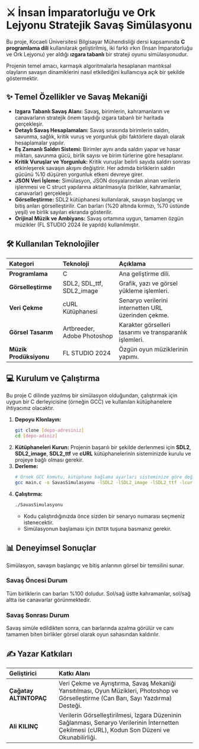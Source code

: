 # ⚔️ İnsan İmparatorluğu ve Ork Lejyonu Stratejik Savaş Simülasyonu

Bu proje, Kocaeli Üniversitesi Bilgisayar Mühendisliği dersi kapsamında **C programlama dili** kullanılarak geliştirilmiş, iki farklı ırkın (İnsan İmparatorluğu ve Ork Lejyonu) yer aldığı **ızgara tabanlı** bir strateji oyunu simülasyonudur.

Projenin temel amacı, karmaşık algoritmalarla hesaplanan mantıksal olayların savaşın dinamiklerini nasıl etkilediğini kullanıcıya açık bir şekilde göstermektir.

## ✨ Temel Özellikler ve Savaş Mekaniği

* **Izgara Tabanlı Savaş Alanı:** Savaş, birimlerin, kahramanların ve canavarların stratejik önem taşıdığı ızgara tabanlı bir haritada gerçekleşir.
* **Detaylı Savaş Hesaplamaları:** Savaş sırasında birimlerin saldırı, savunma, sağlık, kritik vuruş ve yorgunluk gibi faktörlere dayalı olarak hesaplamalar yapılır.
* **Eş Zamanlı Saldırı Sistemi:** Birimler aynı anda saldırı yapar ve hasar miktarı, savunma gücü, birlik sayısı ve birim türlerine göre hesaplanır.
* **Kritik Vuruşlar ve Yorgunluk:** Kritik vuruşlar belirli sayıda saldırı sonrası etkinleşerek savaşın akışını değiştirir. Her adımda birliklerin saldırı gücünü %10 düşüren yorgunluk etkeni devreye girer.
* **JSON Veri İşleme:** Simülasyon, JSON dosyalarından alınan verilerin işlenmesi ve C struct yapılarına aktarılmasıyla (birlikler, kahramanlar, canavarlar) gerçekleşir.
* **Görselleştirme:** SDL2 kütüphanesi kullanılarak, savaşın başlangıç ve bitiş anları görselleştirilir. Can barları (%20 altında kırmızı, %70 üstünde yeşil) ve birlik sayıları ekranda gösterilir.
* **Orijinal Müzik ve Ambiyans:** Savaş ortamına uygun, tamamen özgün müzikler (FL STUDIO 2024 ile yapıldı) kullanılmıştır.

## 🛠️ Kullanılan Teknolojiler

| Kategori | Teknoloji | Açıklama |
| :--- | :--- | :--- |
| **Programlama** | C | Ana geliştirme dili. |
| **Görselleştirme** | SDL2, SDL_ttf, SDL2_image | Grafik, yazı ve görsel yükleme işlemleri. |
| **Veri Çekme** | cURL Kütüphanesi | Senaryo verilerini internetten URL üzerinden çekme. |
| **Görsel Tasarım** | Artbreeder, Adobe Photoshop | Karakter görselleri tasarımı ve transparanlık işlemleri. |
| **Müzik Prodüksiyonu** | FL STUDIO 2024 | Özgün oyun müziklerinin yapımı. |

## 💻 Kurulum ve Çalıştırma

Bu proje C dilinde yazılmış bir simülasyon olduğundan, çalıştırmak için uygun bir C derleyicisine (örneğin GCC) ve kullanılan kütüphanelere ihtiyacınız olacaktır.

1.  **Depoyu Klonlayın:**
    ```bash
    git clone [depo-adresiniz]
    cd [depo-adiniz]
    ```
2.  **Kütüphaneleri Kurun:** Projenin başarılı bir şekilde derlenmesi için **SDL2**, **SDL2_image**, **SDL2_ttf** ve **cURL** kütüphanelerinin sisteminizde kurulu ve projeye bağlı olması gerekir.
3.  **Derleme:**
    ```bash
    # Örnek GCC komutu, kütüphane bağlama ayarları sisteminize göre değişebilir.
    gcc main.c -o SavasSimulasyonu -lSDL2 -lSDL2_image -lSDL2_ttf -lcurl
    ```
4.  **Çalıştırma:**
    ```bash
    ./SavasSimulasyonu
    ```
    * Kodu çalıştırdığınızda önce sizden bir senaryo numarası seçmeniz istenecektir.
    * Simülasyonun başlaması için `ENTER` tuşuna basmanız gerekir.

## 📊 Deneyimsel Sonuçlar

Simülasyon, savaşın başlangıç ve bitiş anlarının görsel bir temsilini sunar.

### Savaş Öncesi Durum
Tüm birliklerin can barları %100 doludur. Sol/sağ üstte kahramanlar, sol/sağ altta ise canavarlar görünmektedir.

[](before.png)

### Savaş Sonrası Durum
Savaş simüle edildikten sonra, can barlarında azalma görülür ve canı tamamen biten birlikler görsel olarak oyun sahasından kaldırılır.

[](after.png)

## ✍️ Yazar Katkıları

| Geliştirici | Katkı Alanı |
| :--- | :--- |
| **Çağatay ALTINTOPAÇ** | Veri Çekme ve Ayrıştırma, Savaş Mekaniği Yansıtılması, Oyun Müzikleri, Photoshop ve Görselleştirme (Can Barı, Sayı Yazdırma) Desteği. |
| **Ali KILINÇ** | Verilerin Görselleştirilmesi, Izgara Düzeninin Sağlanması, Senaryo Verilerinin İnternetten Çekilmesi (cURL), Kodun Son Düzeni ve Okunabilirliği. |
